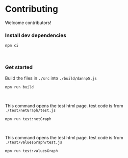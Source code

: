 



# Contributing

Welcome contributors! 


### Install dev dependencies

```
npm ci
```

<br/>

### Get started

Build the files in `./src` into `./build/dannp5.js`
```
npm run build
```

<br/>

This command opens the test html page.
test code is from `./test/netGraph/test.js`
```
npm run test:netGraph
```

<br/>

This command opens the test html page.
test code is from `./test/valuesGraph/test.js`
```
npm run test:valuesGraph
```
